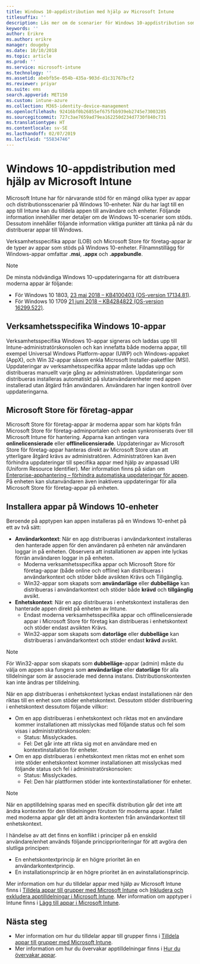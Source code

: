 ```yaml
---
title: Windows 10-appdistribution med hjälp av Microsoft Intune
titlesuffix: ''
description: Läs mer om de scenarier för Windows 10-appdistribution som är tillgängliga med Microsoft Intune.
keywords: ''
author: Erikre
ms.author: erikre
manager: dougeby
ms.date: 10/10/2018
ms.topic: article
ms.prod: ''
ms.service: microsoft-intune
ms.technology: ''
ms.assetid: abebfb5e-054b-435a-903d-d1c31767bcf2
ms.reviewer: priyar
ms.suite: ems
search.appverid: MET150
ms.custom: intune-azure
ms.collection: M365-identity-device-management
ms.openlocfilehash: 92416bf0b26855ef675fbb939eb2745e73003285
ms.sourcegitcommit: 727c3ae7659ad79ea162250d234d7730f840c731
ms.translationtype: HT
ms.contentlocale: sv-SE
ms.lasthandoff: 02/07/2019
ms.locfileid: "55834746"
---
```

# <a name="windows-10-app-deployment-using-microsoft-intune"></a>Windows 10-appdistribution med hjälp av Microsoft Intune 

Microsoft Intune har för närvarande stöd för en mängd olika typer av appar och distributionsscenarier på Windows 10-enheter. När du har lagt till en app till Intune kan du tilldela appen till användare och enheter. Följande information innehåller mer detaljer om de Windows 10-scenarier som stöds. Dessutom innehåller följande information viktiga punkter att tänka på när du distribuerar appar till Windows. 

Verksamhetsspecifika appar (LOB) och Microsoft Store för företag-appar är de typer av appar som stöds på Windows 10-enheter. Filnamnstillägg för Windows-appar omfattar **.msi**, **.appx** och **.appxbundle**.  

> [!Note]
> De minsta nödvändiga Windows 10-uppdateringarna för att distribuera moderna appar är följande:
> - För Windows 10 1803, [23 maj 2018 – KB4100403 (OS-version 17134.81)](https://support.microsoft.com/help/4100403/windows-10-update-kb4100403).
> - För Windows 10 1709 [21 juni 2018 – KB4284822 (OS-version 16299.522)](https://support.microsoft.com/help/4284822).

## <a name="windows-10-line-of-business-apps"></a>Verksamhetsspecifika Windows 10-appar

Verksamhetsspecifika Windows 10-appar signeras och laddas upp till Intune-administratörskonsolen och kan innefatta både moderna appar, till exempel Universal Windows Platform-appar (UWP) och Windows-appaket (AppX), och Win 32-appar såsom enkla Microsoft Installer-paketfiler (MSI). Uppdateringar av verksamhetsspecifika appar måste laddas upp och distribueras manuellt varje gång av administratören. Uppdateringar som distribueras installeras automatiskt på slutanvändarenheter med appen installerad utan åtgärd från användaren. Användaren har ingen kontroll över uppdateringarna. 

## <a name="microsoft-store-for-business-apps"></a>Microsoft Store för företag-appar

Microsoft Store för företag-appar är moderna appar som har köpts från Microsoft Store för företag-adminportalen och sedan synkroniserats över till Microsoft Intune för hantering. Apparna kan antingen vara **onlinelicensierade** eller **offlinelicensierade**. Uppdateringar av Microsoft Store för företag-appar hanteras direkt av Microsoft Store utan att ytterligare åtgärd krävs av administratören. Administratören kan även förhindra uppdateringar till specifika appar med hjälp av anpassad URI (Uniform Resource Identifier). Mer information finns på sidan om [Enterprise-apphantering – förhindra automatiska uppdateringar för appen](https://docs.microsoft.com/windows/client-management/mdm/enterprise-app-management#prevent-app-from-automatic-updates). På enheten kan slutanvändaren även inaktivera uppdateringar för alla Microsoft Store för företag-appar på enheten. 

## <a name="installing-apps-on-windows-10-devices"></a>Installera appar på Windows 10-enheter
Beroende på apptypen kan appen installeras på en Windows 10-enhet på ett av två sätt:

- **Användarkontext**: När en app distribueras i användarkontext installeras den hanterade appen för den användaren på enheten när användaren loggar in på enheten. Observera att installationen av appen inte lyckas förrän användaren loggar in på enheten. 
    - Moderna verksamhetsspecifika appar och Microsoft Store för företag-appar (både online och offline) kan distribueras i användarkontext och stöder både avsikten Krävs och Tillgänglig.
    - Win32-appar som skapats som **användarläge** eller **dubbelläge** kan distribueras i användarkontext och stöder både **krävd** och **tillgänglig** avsikt. 
- **Enhetskontext**: När en app distribueras i enhetskontext installeras den hanterade appen direkt på enheten av Intune.
    - Endast moderna verksamhetsspecifika appar och offlinelicensierade appar i Microsoft Store för företag kan distribueras i enhetskontext och stöder endast avsikten Krävs.
    - Win32-appar som skapats som **datorläge** eller **dubbelläge** kan distribueras i användarkontext och stöder endast **krävd** avsikt.

> [!NOTE]
> För Win32-appar som skapats som **dubbelläge**-appar (admin) måste du välja om appen ska fungera som **användarläge** eller **datorläge** för alla tilldelningar som är associerade med denna instans. Distributionskontexten kan inte ändras per tilldelning.  

När en app distribueras i enhetskontext lyckas endast installationen när den riktas till en enhet som stöder enhetskontext. Dessutom stöder distribuering i enhetskontext dessutom följande villkor:
- Om en app distribueras i enhetskontext och riktas mot en användare kommer installationen att misslyckas med följande status och fel som visas i administratörskonsolen:
    - Status: Misslyckades.
    - Fel: Det går inte att rikta sig mot en användare med en kontextinstallation för enheter.
- Om en app distribueras i enhetskontext men riktas mot en enhet som inte stöder enhetskontext kommer installationen att misslyckas med följande status och fel i administratörskonsolen:
    - Status: Misslyckades.
    - Fel: Den här plattformen stöder inte kontextinstallationer för enheter. 

> [!Note]
> När en apptilldelning sparas med en specifik distribution går det inte att ändra kontexten för den tilldelningen förutom för moderna appar. I fallet med moderna appar går det att ändra kontexten från användarkontext till enhetskontext. 

I händelse av att det finns en konflikt i principer på en enskild användare/enhet används följande principprioriteringar för att avgöra den slutliga principen:
- En enhetskontextprincip är en högre prioritet än en användarkontextprincip. 
- En installationsprincip är en högre prioritet än en avinstallationsprincip.

Mer information om hur du tilldelar appar med hjälp av Microsoft Intune finns i [Tilldela appar till grupper med Microsoft Intune](apps-deploy.md) och [Inkludera och exkludera apptilldelningar i Microsoft Intune](apps-inc-exl-assignments.md). Mer information om apptyper i Intune finns i [Lägg till appar i Microsoft Intune](apps-add.md).

## <a name="next-steps"></a>Nästa steg

- Mer information om hur du tilldelar appar till grupper finns i [Tilldela appar till grupper med Microsoft Intune](apps-deploy.md).
- Mer information om hur du övervakar apptilldelningar finns i [Hur du övervakar appar](apps-monitor.md).
